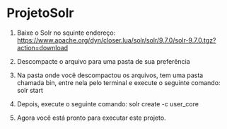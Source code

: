 ﻿# ProjetoSolr

 1. Baixe o Solr no squinte endereço: https://www.apache.org/dyn/closer.lua/solr/solr/9.7.0/solr-9.7.0.tgz?action=download

 2. Descompacte o arquivo para uma pasta de sua preferência

 3. Na pasta onde você descompactou os arquivos, tem uma pasta chamada bin, entre nela pelo terminal e execute o seguinte comando: solr start

 4. Depois, execute o seguinte comando: solr create -c user_core
    
 6. Agora você está pronto para executar este projeto.
 

